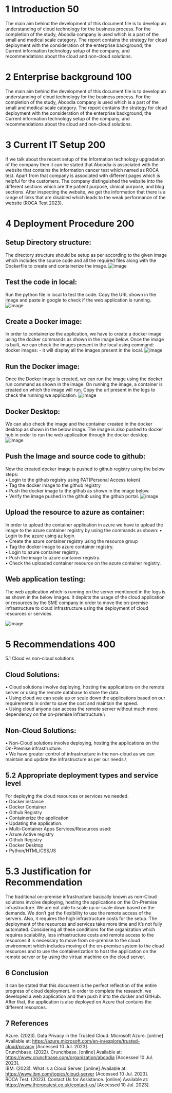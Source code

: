 
 
# 1	Introduction 50
The main aim behind the development of this document file is to develop an understanding of cloud technology for the business process. For the completion of the study, Abcodia company is used which is a part of the small and medical scale category. The report contains the strategy for cloud deployment with the consideration of the enterprise background, the Current information technology setup of the company, and recommendations about the cloud and non-cloud solutions.

# 2	Enterprise background 100
The main aim behind the development of this document file is to develop an understanding of cloud technology for the business process. For the completion of the study, Abcodia company is used which is a part of the small and medical scale category. The report contains the strategy for cloud deployment with the consideration of the enterprise background, the Current information technology setup of the company, and recommendations about the cloud and non-cloud solutions.

# 3	Current IT Setup 200
If we talk about the recent setup of the Information technology upgradation of the company then it can be stated that Abcodia is associated with the website that contains the information cancer test which named as ROCA test. Apart from that company is associated with different pages which is helpful for the customers. The company distinguished the website into the different sections which are the patient purpose, clinical purpose, and blog sections. After inspecting the website, we get the information that there is a range of links that are disabled which leads to the weak performance of the website (ROCA Test 2023).

# 4	Deployment Procedure 200
## Setup Directory structure:
The directory structure should be setup as per according to the given image which includes the source code and all the required files along with the Dockerfile to create and containerize the image.
 ![image](https://github.com/lankatarun3/cloud-web-app/assets/133871675/ad4017b0-d6d5-4a92-8262-e1f5f527e6fa)

## Test the code in local:
Run the python file in local to test the code. Copy the URL shown in the image and paste in google to check if the web application is running.
 ![image](https://github.com/lankatarun3/cloud-web-app/assets/133871675/8c661c42-b5b9-4853-a606-8be1f1dfd167)

## Create a Docker image:
In order to containerize the application, we have to create a docker image using the docker commands as shown in the image below.
Once the image is built, we can check the images present in the local using command: 
docker images: - it will display all the images present in the local.
 ![image](https://github.com/lankatarun3/cloud-web-app/assets/133871675/19331dee-ea28-4c5b-94f9-74b5199b33e5)

## Run the Docker image:
Once the Docker image is created, we can run the image using the docker run command as shown in the image.
On running the image, a container is created on which the image will run. Copy the url present in the logs to check the running we application.
 ![image](https://github.com/lankatarun3/cloud-web-app/assets/133871675/87cc7301-27ce-42e3-8fee-9fc63fc39542)

## Docker Desktop:
We can also check the image and the container created in the docker desktop as shown in the below image.
The image is also pushed to docker hub in order to run the web application through the docker desktop.
 ![image](https://github.com/lankatarun3/cloud-web-app/assets/133871675/bf782f04-7400-4a34-b691-4d172ca0b8ae)

## Push the Image and source code to github:
Now the created docker image is pushed to github registry using the below steps:\
•	Login to the github registry using PAT(Personal Access token)\
•	Tag the docker image to the github registry\
•	Push the docker image to the github as shown in the image below.\
•	Verify the image pushed in the github using the github portal.
 ![image](https://github.com/lankatarun3/cloud-web-app/assets/133871675/80e17b55-27b3-4c9a-8af9-f8640d116a16)

## Upload the resource to azure as container:
In order to upload the container application in azure we have to upload the image to the azure container registry by using the commands as shown:
•	Login to the azure using az login\
•	Create the azure container registry using the resource group\
•	Tag the docker image to azure container registry.\
•	Login to azure container registry.\
•	Push the image to azure container registry.\
•	Check the uploaded container resource on the azure container registry.
 
## Web application testing:
The web application which is running on the server mentioned in the logs is as shown in the below images. It depicts the usage of the cloud application or resources by the SME company in order to move the on-premise infrastructure to cloud infrastructure using the deployment of cloud resources or services.

 ![image](https://github.com/lankatarun3/cloud-web-app/assets/133871675/82b64071-7a48-4d83-a0d2-4460e591102d)

 
 
# 5	Recommendations 400
5.1	Cloud vs non-cloud solutions
## Cloud Solutions:
•	Cloud solutions involve deploying, hosting the applications on the remote server or using the remote database to store the data.\
•	Using cloud we can scale up or scale down the applications based on our requirements in order to save the cost and maintain the speed.\
•	Using cloud anyone can access the remote server without much more dependency on the on-premise infrastructure.\
## Non-Cloud Solutions:
•	Non-Cloud solutions involve deploying, hosting the applications on the On-Premise infrastructure.\
•	We have greater control of infrastructure in the non-cloud as we can maintain and update the infrastructure as per our needs.\
## 5.2	Appropriate deployment types and service level
For deploying the cloud resources or services we needed.\
•	Docker instance\
•	Docker Container\
•	Github Registry\
•	Containerize the application\
•	Updating the application.\
•	Multi-Container Apps
Services/Resources used:\
•	Azure Active registry\
•	Github Registry\
•	Docker Desktop\
•	Python/HTML/CSS/JS
# 5.3	Justification for Recommendation
The traditional on-premise infrastructure basically known as non-Cloud solutions involve deploying, hosting the applications on the On-Premise infrastructure. We are not able to scale up or scale down based on the demands. 
We don’t get the flexibility to use the remote access of the servers. Also, it requires the high infrastructure costs for the setup. The deployment of the resources and services take more time and it’s not fully automated.
Considering all these conditions for the organization which requires scalability, less infrastructure costs and remote access to the resources it is necessary to move from on-premise to the cloud environment which includes moving of the on-premise system to the cloud resources and to use the containerization to host the application on the remote server or by using the virtual machine on the cloud server.

## 6	Conclusion
It can be stated that this document is the perfect reflection of the entire progress of cloud deployment. In order to complete the research, we developed a web application and then push it into the docker and GitHub. After that, the application is also deployed on Azure that contains the different resources.

## 7	References
Azure. (2023). Data Privacy in the Trusted Cloud. Microsoft Azure. [online] Available at: https://azure.microsoft.com/en-in/explore/trusted-cloud/privacy [Accessed 10 Jul. 2023].\
Crunchbase. (2022). Crunchbase. [online] Available at: https://www.crunchbase.com/organization/abcodia [Accessed 10 Jul. 2023].\
IBM. (2023). What is a Cloud Server. [online] Available at: https://www.ibm.com/topics/cloud-server [Accessed 10 Jul. 2023].\
ROCA Test. (2023). Contact Us for Assistance. [online] Available at: https://www.therocatest.co.uk/contact-us/ [Accessed 10 Jul. 2023].


